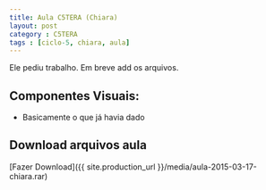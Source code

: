 ```yaml
---
title: Aula C5TERA (Chiara)
layout: post
category : C5TERA
tags : [ciclo-5, chiara, aula]
---
```


<div class="alert alert-info">Ele pediu trabalho. Em breve add os arquivos.</div>

## Componentes Visuais:
- Basicamente o que já havia dado

## Download arquivos aula
[Fazer Download]({{ site.production_url }}/media/aula-2015-03-17-chiara.rar) 